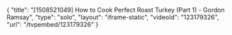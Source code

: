 {
    "title": "[1508521049] How to Cook Perfect Roast Turkey (Part 1) - Gordon Ramsay",
    "type": "solo",
    "layout": "iframe-static",
    "videoId": "123179326",
    "url": "\/tvpembed\/123179326"
}